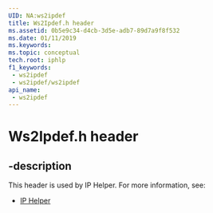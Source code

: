 ```yaml
---
UID: NA:ws2ipdef
title: Ws2Ipdef.h header
ms.assetid: 0b5e9c34-d4cb-3d5e-adb7-89d7a9f8f532
ms.date: 01/11/2019
ms.keywords: 
ms.topic: conceptual
tech.root: iphlp
f1_keywords:
 - ws2ipdef
 - ws2ipdef/ws2ipdef
api_name:
 - ws2ipdef
---
```


# Ws2Ipdef.h header


## -description

This header is used by IP Helper. For more information, see:

- [IP Helper](../_iphlp/index.md)

